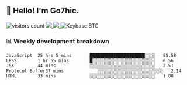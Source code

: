 ## 👋 Hello! I'm Go7hic.

 ![visitors count](https://visitors-by-url-pls-dont-use-this-in-your-repo.vercel.app/Go7hic-github-readme)
 <a href="https://twitter.com/Go7hic">
    <img src="https://img.shields.io/badge/-@Go7hic-1ca0f1?style=flat-square&labelColor=1ca0f1&logo=twitter&logoColor=white&link=https://twitter.com/Go7hic">
   <a/>
   <a href="mailto:gtfx0209@gmail.com">
    <img src="https://img.shields.io/badge/-gtfx0209@gmail.com-c14438?style=flat-square&logo=Gmail&logoColor=white&link=mailto:gtfx0209@gmail.com">
   <a/>
    ![Keybase BTC](https://img.shields.io/keybase/btc/Go7hic)
 <!--
🔭 I’m currently working
🌱 I’m currently learning
💬 Ask me about 
📫 How to reach me: 
⚡ Fun fact: 
-->
 <!--
![My Github Stats](https://github-readme-stats.vercel.app/api?username=Go7hic&show_icons=true&count_private=true)

-->

### 📊 Weekly development breakdown
<!--START_SECTION:waka-->
```text
JavaScript  25 hrs 5 mins       █████████████████████░░░░   85.58 
LESS        1 hr 55 mins        █░░░░░░░░░░░░░░░░░░░░░░░░   6.56 
JSX         44 mins             ░░░░░░░░░░░░░░░░░░░░░░░░░   2.51 
Protocol Buffer37 mins             ░░░░░░░░░░░░░░░░░░░░░░░░░   2.14 
HTML        33 mins             ░░░░░░░░░░░░░░░░░░░░░░░░░   1.88
```
<!--END_SECTION:waka-->


